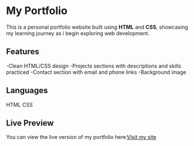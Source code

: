 # My Portfolio
This is a personal portfolio website built using **HTML** and **CSS**, showcasing my learning journey as i begin exploring web development.
## Features
-Clean HTML/CSS design
-Projects sections with descriptions and skills practiced
-Contact section with email and phone links
-Background image
## Languages
HTML
CSS
## Live Preview
You can view the live version of my portfolio here:[Visit my site](https://marvelous-dango-007b0e.netlify.app/)
